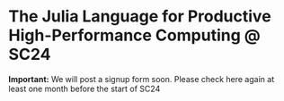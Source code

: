 # The Julia Language for Productive High-Performance Computing @ SC24

**Important:** We will post a signup form soon. Please check here again at least one month before the start of SC24

